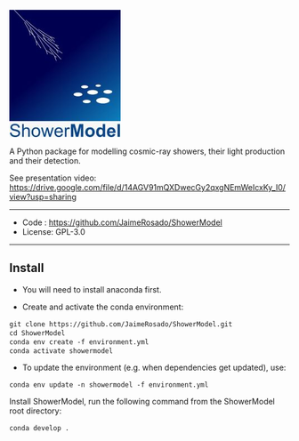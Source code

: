 ![ShowerModel logo](https://github.com/JaimeRosado/ShowerModel/blob/master/docs/source/ShoweModel_logo_medium.jpg)

A Python package for modelling cosmic-ray showers, their light production and their detection.

See presentation video: https://drive.google.com/file/d/14AGV91mQXDwecGy2qxgNEmWeIcxKy_I0/view?usp=sharing


--------
* Code : https://github.com/JaimeRosado/ShowerModel
* License: GPL-3.0
--------

## Install

* You will need to install anaconda first.

* Create and activate the conda environment:
```
git clone https://github.com/JaimeRosado/ShowerModel.git
cd ShowerModel
conda env create -f environment.yml
conda activate showermodel
```

* To update the environment (e.g. when dependencies get updated), use:
```
conda env update -n showermodel -f environment.yml
```

Install ShowerModel, run the following command from the ShowerModel root directory:
```
conda develop .
```
